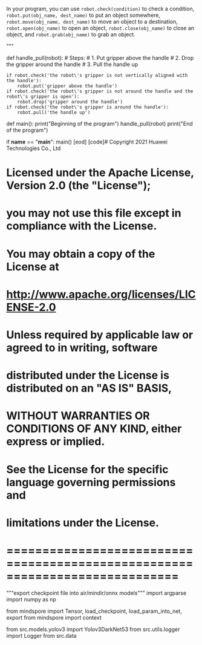 

In your program, you can use `robot.check(condition)` to check a condition,
`robot.put(obj_name, dest_name)` to put an object somewhere,
`robot.move(obj_name, dest_name)` to move an object to a destination,
`robot.open(obj_name)` to open an object,
`robot.close(obj_name)` to close an object, and
`robot.grab(obj_name)` to grab an object.

"""

def handle_pull(robot):
    # Steps:
    #  1. Put gripper above the handle
    #  2. Drop the gripper around the handle
    #  3. Pull the handle up

    if robot.check('the robot\'s gripper is not vertically aligned with the handle'):
        robot.put('gripper above the handle')
    if robot.check('the robot\'s gripper is not around the handle and the robot\'s gripper is open'):
        robot.drop('gripper around the handle')
    if robot.check('the robot\'s gripper is around the handle'):
        robot.pull('the handle up')

def main():
    print("Beginning of the program")
    handle_pull(robot)
    print("End of the program")

if __name__ == "__main__":
    main()
[eod] [code]# Copyright 2021 Huawei Technologies Co., Ltd
#
# Licensed under the Apache License, Version 2.0 (the "License");
# you may not use this file except in compliance with the License.
# You may obtain a copy of the License at
#
# http://www.apache.org/licenses/LICENSE-2.0
#
# Unless required by applicable law or agreed to in writing, software
# distributed under the License is distributed on an "AS IS" BASIS,
# WITHOUT WARRANTIES OR CONDITIONS OF ANY KIND, either express or implied.
# See the License for the specific language governing permissions and
# limitations under the License.
# ============================================================================
"""export checkpoint file into air/mindir/onnx models"""
import argparse
import numpy as np

from mindspore import Tensor, load_checkpoint, load_param_into_net, export
from mindspore import context

from src.models.yolov3 import Yolov3DarkNet53
from src.utils.logger import Logger
from src.data